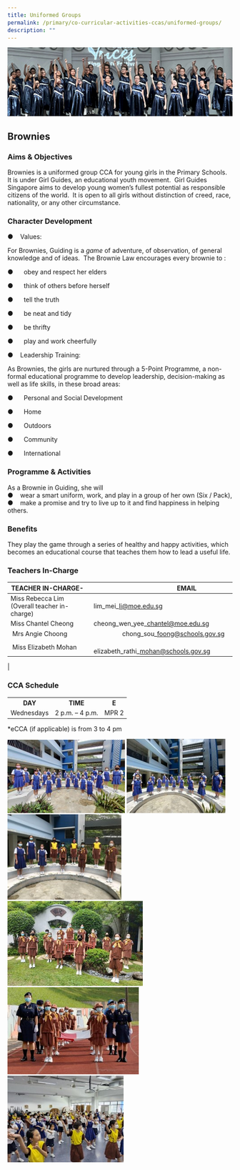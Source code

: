 ```yaml
---
title: Uniformed Groups
permalink: /primary/co-curricular-activities-ccas/uniformed-groups/
description: ""
---
```

![](/images/01%20Banner%20Photos/cca.jpg)

## **Brownies** 

### **Aims & Objectives**
Brownies is a uniformed group CCA for young girls in the Primary Schools. It is under Girl Guides, an educational youth movement.  Girl Guides Singapore aims to develop young women’s fullest potential as responsible citizens of the world.  It is open to all girls without distinction of creed, race, nationality, or any other circumstance.

### **Character Development**

●    Values:

For Brownies, Guiding is a _game_ of adventure, of observation, of general knowledge and of ideas.  The Brownie Law encourages every brownie to :

●      obey and respect her elders

●      think of others before herself

●      tell the truth

●      be neat and tidy

●      be thrifty

●      play and work cheerfully

●    Leadership Training:

As Brownies, the girls are nurtured through a 5-Point Programme, a non-formal educational programme to develop leadership, decision-making as well as life skills, in these broad areas:

●      Personal and Social Development

●      Home

●      Outdoors

●      Community

●      International

### **Programme & Activities**

As a Brownie in Guiding, she will  
●    wear a smart uniform, work, and play in a group of her own (Six / Pack),  
●    make a promise and try to live up to it and find happiness in helping others.

### **Benefits**

They play the game through a series of healthy and happy activities, which becomes an educational course that teaches them how to lead a useful life.

### **Teachers In-Charge**
| TEACHER IN-CHARGE-   |                               EMAIL |
| --- | --- |
| Miss Rebecca Lim (Overall teacher in-charge) | lim\_mei\_li@moe.edu.sg|
| Miss Chantel Cheong  | cheong\_wen\_yee\_chantel@moe.edu.sg | 
|  Mrs Angie Choong |                  chong\_sou\_foong@schools.gov.sg[](mailto:chong_sou_foong@schools.gov.sg) |
|  Miss Elizabeth Mohan  |                           elizabeth\_rathi\_mohan@schools.gov.sg |
|

### **CCA Schedule**
<table>
<tbody>
<tr>
<th style="text-align: center;">DAY</th>
<th style="text-align: center;">TIME</th>
<th style="text-align: center;">E</th>
</tr>
<tr>
<td style="text-align: center;">Wednesdays</td>
<td style="text-align: center;">2 p.m. &ndash; 4 p.m.</td>
<td style="text-align: center;">MPR 2</td>
</tr>
</tbody>
</table>

\*eCCA (if applicable) is from 3 to 4 pm

![](/images/04%20CCAs/uniform2023_01.jpg)
![](/images/04%20CCAs/uniform2023_02.jpg)
![](/images/04%20CCAs/uniform2023_03.jpg)
![](/images/04%20CCAs/uniform2023_04.jpg)
![](/images/04%20CCAs/uniform2023_05.jpg)
![](/images/04%20CCAs/uniform2023_06.jpg)